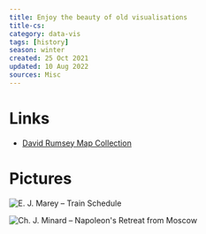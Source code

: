 ```yaml
---
title: Enjoy the beauty of old visualisations
title-cs: 
category: data-vis
tags: [history]
season: winter
created: 25 Oct 2021
updated: 10 Aug 2022
sources: Misc
---
```


# Links
- [David Rumsey Map Collection](https://www.davidrumsey.com/luna/servlet/view/search?q=pub_list_no%3d%2214345.000%22&sort=pub_list_no%2Cseries_no)

# Pictures 
![E. J. Marey – Train Schedule](https://badriadhikari.github.io/data-viz-workshop-2021/minards/marey-train-schedule.png)

![Ch. J. Minard – Napoleon's Retreat from Moscow](https://upload.wikimedia.org/wikipedia/commons/2/29/Minard.png)
